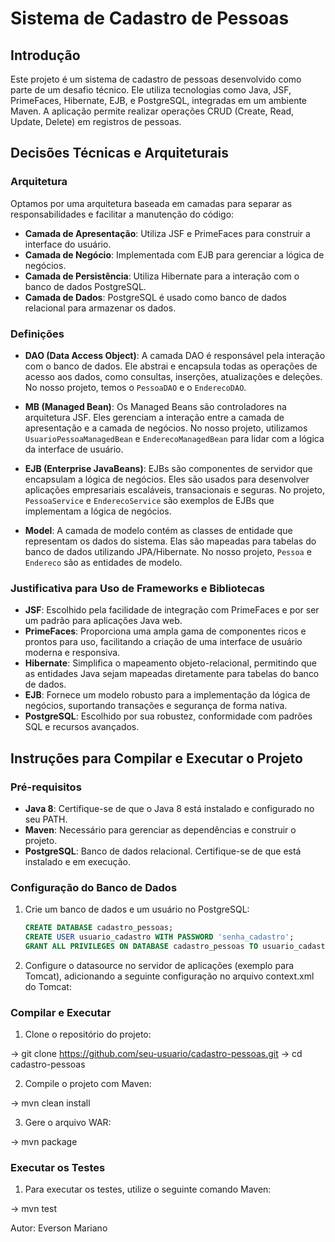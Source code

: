 # Sistema de Cadastro de Pessoas

## Introdução
Este projeto é um sistema de cadastro de pessoas desenvolvido como parte de um desafio técnico. Ele utiliza tecnologias como Java, JSF, PrimeFaces, Hibernate, EJB, e PostgreSQL, integradas em um ambiente Maven. A aplicação permite realizar operações CRUD (Create, Read, Update, Delete) em registros de pessoas.

## Decisões Técnicas e Arquiteturais

### Arquitetura
Optamos por uma arquitetura baseada em camadas para separar as responsabilidades e facilitar a manutenção do código:
- **Camada de Apresentação**: Utiliza JSF e PrimeFaces para construir a interface do usuário.
- **Camada de Negócio**: Implementada com EJB para gerenciar a lógica de negócios.
- **Camada de Persistência**: Utiliza Hibernate para a interação com o banco de dados PostgreSQL.
- **Camada de Dados**: PostgreSQL é usado como banco de dados relacional para armazenar os dados.

### Definições

- **DAO (Data Access Object)**: A camada DAO é responsável pela interação com o banco de dados. Ele abstrai e encapsula todas as operações de acesso aos dados, como consultas, inserções, atualizações e deleções. No nosso projeto, temos o `PessoaDAO` e o `EnderecoDAO`.
  
- **MB (Managed Bean)**: Os Managed Beans são controladores na arquitetura JSF. Eles gerenciam a interação entre a camada de apresentação e a camada de negócios. No nosso projeto, utilizamos `UsuarioPessoaManagedBean` e `EnderecoManagedBean` para lidar com a lógica da interface de usuário.
  
- **EJB (Enterprise JavaBeans)**: EJBs são componentes de servidor que encapsulam a lógica de negócios. Eles são usados para desenvolver aplicações empresariais escaláveis, transacionais e seguras. No projeto, `PessoaService` e `EnderecoService` são exemplos de EJBs que implementam a lógica de negócios.
  
- **Model**: A camada de modelo contém as classes de entidade que representam os dados do sistema. Elas são mapeadas para tabelas do banco de dados utilizando JPA/Hibernate. No nosso projeto, `Pessoa` e `Endereco` são as entidades de modelo.

### Justificativa para Uso de Frameworks e Bibliotecas
- **JSF**: Escolhido pela facilidade de integração com PrimeFaces e por ser um padrão para aplicações Java web.
- **PrimeFaces**: Proporciona uma ampla gama de componentes ricos e prontos para uso, facilitando a criação de uma interface de usuário moderna e responsiva.
- **Hibernate**: Simplifica o mapeamento objeto-relacional, permitindo que as entidades Java sejam mapeadas diretamente para tabelas do banco de dados.
- **EJB**: Fornece um modelo robusto para a implementação da lógica de negócios, suportando transações e segurança de forma nativa.
- **PostgreSQL**: Escolhido por sua robustez, conformidade com padrões SQL e recursos avançados.

## Instruções para Compilar e Executar o Projeto

### Pré-requisitos
- **Java 8**: Certifique-se de que o Java 8 está instalado e configurado no seu PATH.
- **Maven**: Necessário para gerenciar as dependências e construir o projeto.
- **PostgreSQL**: Banco de dados relacional. Certifique-se de que está instalado e em execução.

### Configuração do Banco de Dados
1. Crie um banco de dados e um usuário no PostgreSQL:
   ```sql
   CREATE DATABASE cadastro_pessoas;
   CREATE USER usuario_cadastro WITH PASSWORD 'senha_cadastro';
   GRANT ALL PRIVILEGES ON DATABASE cadastro_pessoas TO usuario_cadastro;
   
2. Configure o datasource no servidor de aplicações (exemplo para Tomcat), adicionando a seguinte configuração no arquivo context.xml do Tomcat:

<Context>
    <Resource name="jdbc/PostgresDS" auth="Container" type="javax.sql.DataSource"
              maxTotal="20" maxIdle="10" maxWaitMillis="-1"
              username="usuario_cadastro" password="senha_cadastro"
              driverClassName="org.postgresql.Driver"
              url="jdbc:postgresql://localhost:5432/cadastro_pessoas"/>
</Context>

### Compilar e Executar

1. Clone o repositório do projeto:

-> git clone https://github.com/seu-usuario/cadastro-pessoas.git
-> cd cadastro-pessoas

2. Compile o projeto com Maven:

-> mvn clean install

3. Gere o arquivo WAR:

-> mvn package

### Executar os Testes

1. Para executar os testes, utilize o seguinte comando Maven:

-> mvn test



Autor: Everson Mariano
